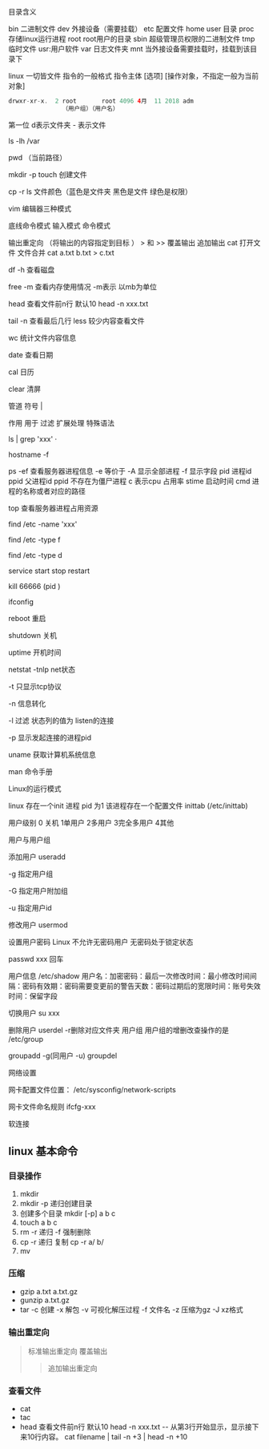 目录含义

bin 二进制文件
dev 外接设备（需要挂载）
etc 配置文件
home user 目录
proc 存储linux运行进程
root root用户的目录
sbin 超级管理员权限的二进制文件
tmp 临时文件
usr:用户软件
var 日志文件夹
mnt 当外接设备需要挂载时，挂载到该目录下

linux 一切皆文件
指令的一般格式 
指令主体 [选项] [操作对象，不指定一般为当前对象]
```java
drwxr-xr-x.  2 root       root 4096 4月  11 2018 adm
               （用户组）（用户名）
```
第一位 d表示文件夹 - 表示文件

ls -lh /var


pwd （当前路径）

mkdir -p
touch 创建文件

cp -r 
ls 文件颜色（蓝色是文件夹 黑色是文件 绿色是权限）

vim 编辑器三种模式

底线命令模式 
输入模式
命令模式

输出重定向 （将输出的内容指定到目标 ）  > 和 >>  覆盖输出 追加输出
cat 打开文件 文件合并
cat a.txt b.txt > c.txt

df -h 查看磁盘

free -m 查看内存使用情况 -m表示 以mb为单位

head  查看文件前n行 默认10 head -n xxx.txt 

tail -n 查看最后几行
less 较少内容查看文件 

wc 统计文件内容信息

date 查看日期

cal 日历 

clear 清屏

管道 符号  |

作用  用于 过滤 扩展处理 特殊语法

ls | grep 'xxx' ·

hostname -f

ps -ef 查看服务器进程信息
-e 等价于 -A 显示全部进程
-f 显示字段
pid  进程id 
ppid 父进程id 
ppid 不存在为僵尸进程
c 表示cpu 占用率
stime 启动时间
cmd 进程的名称或者对应的路径

top 查看服务器进程占用资源

find /etc -name 'xxx'

find /etc -type f 

find /etc -type d

service start stop restart 

kill  66666 (pid )

ifconfig 

reboot  重启

shutdown 关机

uptime 开机时间

netstat -tnlp  net状态

-t 只显示tcp协议

-n 信息转化

-l 过滤 状态列的值为 listen的连接

-p 显示发起连接的进程pid 

uname  获取计算机系统信息

man  命令手册

Linux的运行模式

linux 存在一个init 进程 pid 为1 该进程存在一个配置文件 inittab (/etc/inittab)

用户级别 0 关机 1单用户  2多用户  3完全多用户 4其他

用户与用户组

添加用户 useradd 

-g 指定用户组 

-G 指定用户附加组

-u 指定用户id 

修改用户 usermod 

设置用户密码 Linux 不允许无密码用户
无密码处于锁定状态 

passwd xxx 回车

用户信息 /etc/shadow
用户名：加密密码：最后一次修改时间：最小修改时间间隔：密码有效期：密码需要变更前的警告天数：密码过期后的宽限时间：账号失效时间：保留字段

切换用户 su xxx

删除用户 userdel  -r删除对应文件夹
用户组 用户组的增删改查操作的是  /etc/group

groupadd -g(同用户 -u)
groupdel 

网络设置 

网卡配置文件位置：
/etc/sysconfig/network-scripts

网卡文件命名规则  ifcfg-xxx

软连接

## linux 基本命令

### 目录操作

1. mkdir 
2. mkdir -p 递归创建目录
3. 创建多个目录 mkdir [-p] a b c
4. touch  a b c
5. rm -r 递归 -f 强制删除
6. cp -r 递归 复制 cp -r a/ b/
7. mv

### 压缩

- gzip a.txt a.txt.gz
- gunzip a.txt.gz
- tar -c 创建 -x 解包 -v 可视化解压过程 -f 文件名 -z 压缩为gz -J xz格式

### 输出重定向

> 标准输出重定向 覆盖输出
>> 追加输出重定向

### 查看文件

- cat 
- tac
- head  查看文件前n行 默认10 head -n xxx.txt 
-- 从第3行开始显示，显示接下来10行内容。
cat filename | tail -n +3 | head -n +10


